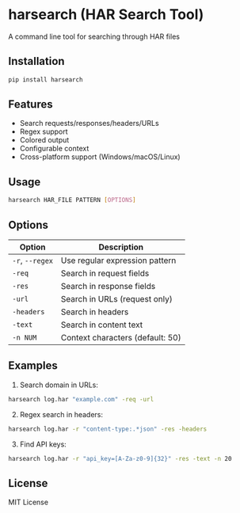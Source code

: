 # harsearch (HAR Search Tool)

A command line tool for searching through HAR files 

## Installation

```bash
pip install harsearch
```

## Features

- Search requests/responses/headers/URLs
- Regex support
- Colored output
- Configurable context
- Cross-platform support (Windows/macOS/Linux)

## Usage

```bash
harsearch HAR_FILE PATTERN [OPTIONS]
```
## Options

| Option          | Description                          |
|-----------------|--------------------------------------|
| `-r`, `--regex` | Use regular expression pattern       |
| `-req`          | Search in request fields            |
| `-res`          | Search in response fields           |
| `-url`          | Search in URLs (request only)       |
| `-headers`      | Search in headers                   |
| `-text`         | Search in content text              |
| `-n NUM`        | Context characters (default: 50)    |

## Examples

1. Search domain in URLs:
```bash
harsearch log.har "example.com" -req -url
```

2. Regex search in headers:
```bash
harsearch log.har -r "content-type:.*json" -res -headers
```

3. Find API keys:
```bash
harsearch log.har -r "api_key=[A-Za-z0-9]{32}" -res -text -n 20
```

## License

MIT License
